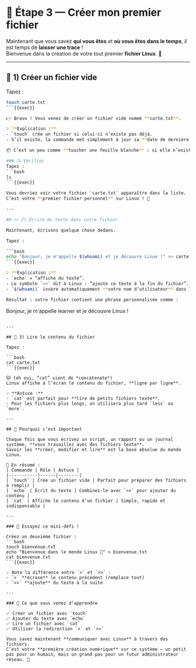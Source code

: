 # 📂 Étape 3 — Créer mon premier fichier

Maintenant que vous savez **qui vous êtes** et **où vous êtes dans le temps**, il est temps de **laisser une trace** !  
Bienvenue dans la création de votre tout premier **fichier Linux**. 🎉

---

## 🧱 1) Créer un fichier vide

Tapez :

```bash
touch carte.txt
```{{exec}}

👉 Bravo ! Vous venez de créer un fichier vide nommé **carte.txt**.

💡 **Explication :**
- `touch` crée un fichier si celui-ci n’existe pas déjà.
- S’il existe, la commande met simplement à jour sa **date de dernière modification**.

📦 C’est un peu comme **toucher une feuille blanche** : si elle n’existe pas, Linux la fabrique pour vous.

### 🔍 Vérifiez
Tapez :
```bash
ls
```{{exec}}

Vous devriez voir votre fichier `carte.txt` apparaître dans la liste.  
C’est votre **premier fichier personnel** sur Linux ! 🥳

---

## ✏️ 2) Écrire du texte dans votre fichier

Maintenant, écrivons quelque chose dedans.

Tapez :

```bash
echo "Bonjour, je m'appelle $(whoami) et je découvre Linux !" >> carte.txt
```{{exec}}

💡 **Explication :**
- `echo` = “affiche du texte”.
- Le symbole `>>` dit à Linux : “ajoute ce texte à la fin du fichier”.
- `$(whoami)` insère automatiquement **votre nom d’utilisateur** dans la phrase !

Résultat : votre fichier contient une phrase personnalisée comme :
```

Bonjour, je m'appelle learner et je découvre Linux !

```

---

## 🔎 3) Lire le contenu du fichier

Tapez :

```bash
cat carte.txt
```{{exec}}

🐱 (eh oui, “cat” vient de *concatenate*)  
Linux affiche à l’écran le contenu du fichier, **ligne par ligne**.

💡 **Astuce :**
- `cat` est parfait pour **lire de petits fichiers texte**.
- Pour les fichiers plus longs, on utilisera plus tard `less` ou `more`.

---

## 🧠 Pourquoi c’est important

Chaque fois que vous écrivez un script, un rapport ou un journal système, **vous travaillez avec des fichiers texte**.  
Savoir les **créer, modifier et lire** est la base absolue du monde Linux.

🔑 En résumé :
| Commande | Rôle | Astuce |
|-----------|------|--------|
| `touch` | Crée un fichier vide | Parfait pour préparer des fichiers à remplir |
| `echo` | Écrit du texte | Combinez-le avec `>>` pour ajouter du contenu |
| `cat` | Affiche le contenu d’un fichier | Simple, rapide et indispensable |

---

### 🎨 Essayez ce mini-défi !

Créez un deuxième fichier :
```bash
touch bienvenue.txt
echo "Bienvenue dans le monde Linux 🐧" > bienvenue.txt
cat bienvenue.txt
```{{exec}}

💡 Note la différence entre `>` et `>>` :
- `>` **écrase** le contenu précédent (remplace tout)
- `>>` **ajoute** du texte à la suite

---

### 🧩 Ce que vous venez d’apprendre

✅ Créer un fichier avec `touch`  
✅ Ajouter du texte avec `echo`  
✅ Lire un fichier avec `cat`  
✅ Utiliser la redirection `>` et `>>`

Vous savez maintenant **communiquer avec Linux** à travers des fichiers.  
C’est votre **première création numérique** sur ce système — un petit pas pour un humain, mais un grand pas pour un futur administrateur réseau. 🚀